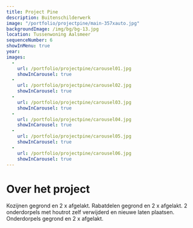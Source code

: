 ```yaml
---
title: Project Pine
description: Buitenschilderwerk
image: "/portfolio/projectpine/main-357xauto.jpg"
backgroundImage: /img/bg/bg-13.jpg
location: Tussenwoning Aalsmeer
sequenceNumber: 6
showInMenu: true
year: 
images:
  -
    url: /portfolio/projectpine/carousel01.jpg
    showInCarousel: true
  -
    url: /portfolio/projectpine/carousel02.jpg
    showInCarousel: true
  -
    url: /portfolio/projectpine/carousel03.jpg
    showInCarousel: true
  -
    url: /portfolio/projectpine/carousel04.jpg
    showInCarousel: true
  -
    url: /portfolio/projectpine/carousel05.jpg
    showInCarousel: true
  -
    url: /portfolio/projectpine/carousel06.jpg
    showInCarousel: true
---
```



# Over het project

Kozijnen gegrond en 2 x afgelakt. Rabatdelen gegrond en 2 x afgelakt. 
2 onderdorpels met houtrot zelf verwijderd en nieuwe laten plaatsen. 
Onderdorpels gegrond en 2 x afgelakt.

